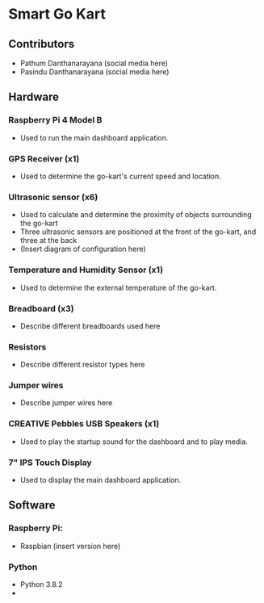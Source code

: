 # Smart Go Kart
## Contributors
- Pathum Danthanarayana (social media here)
- Pasindu Danthanarayana (social media here)

## Hardware
### Raspberry Pi 4 Model B
- Used to run the main dashboard application.
### GPS Receiver (x1)
- Used to determine the go-kart's current speed and location.
### Ultrasonic sensor (x6)
- Used to calculate and determine the proximity of objects surrounding the go-kart
- Three ultrasonic sensors are positioned at the front of the go-kart, and three at the back
- (Insert diagram of configuration here)
### Temperature and Humidity Sensor (x1)
- Used to determine the external temperature of the go-kart.
### Breadboard (x3)
- Describe different breadboards used here
### Resistors
- Describe different resistor types here
### Jumper wires
- Describe jumper wires here
### CREATIVE Pebbles USB Speakers (x1)
- Used to play the startup sound for the dashboard and to play media.
### 7" IPS Touch Display
- Used to display the main dashboard application.

## Software
### Raspberry Pi:
- Raspbian (insert version here)
### Python
- Python 3.8.2
- 



